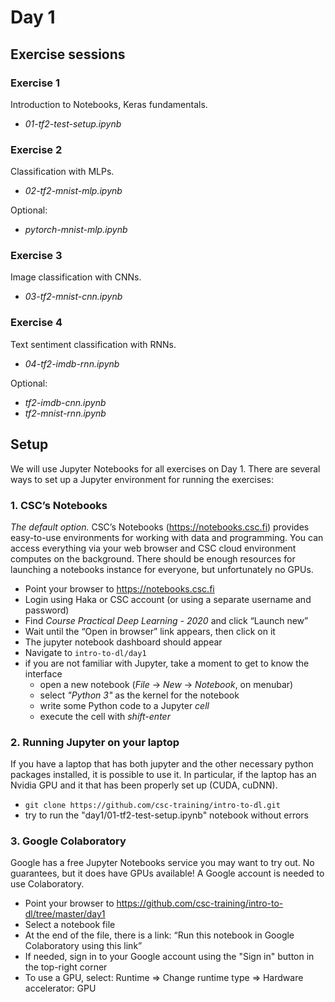# Day 1

## Exercise sessions

### Exercise 1

Introduction to Notebooks, Keras fundamentals.

* *01-tf2-test-setup.ipynb*

### Exercise 2

Classification with MLPs.

* *02-tf2-mnist-mlp.ipynb*

Optional: 

* *pytorch-mnist-mlp.ipynb*

### Exercise 3

Image classification with CNNs.

* *03-tf2-mnist-cnn.ipynb*

### Exercise 4

Text sentiment classification with RNNs.

* *04-tf2-imdb-rnn.ipynb*

Optional: 

* *tf2-imdb-cnn.ipynb*
* *tf2-mnist-rnn.ipynb*


## Setup

We will use Jupyter Notebooks for all exercises on Day 1. There are several ways to set up a Jupyter environment for running the exercises:

### 1. CSC’s Notebooks

*The default option.* CSC’s Notebooks (https://notebooks.csc.fi) provides easy-to-use environments for working with data and programming. You can access everything via your web browser and CSC cloud environment computes on the background. There should be enough resources for launching a notebooks instance for everyone, but unfortunately no GPUs. 

* Point your browser to https://notebooks.csc.fi
* Login using Haka or CSC account (or using a separate username and password)
* Find *Course Practical Deep Learning - 2020* and click “Launch new”
* Wait until the “Open in browser” link appears, then click on it
* The jupyter notebook dashboard should appear
* Navigate to `intro-to-dl/day1` 
* if you are not familiar with Jupyter, take a moment to get to know the interface
    * open a new notebook (*File* -> *New* -> *Notebook*, on menubar) 
    * select *"Python 3"* as the kernel for the notebook
    * write some Python code to a Jupyter *cell*
    * execute the cell with *shift-enter*
    
### 2. Running Jupyter on your laptop

If you have a laptop that has both jupyter and the other necessary python packages installed, it is possible to use it. In particular, if the laptop has an Nvidia GPU and it that has been properly set up (CUDA, cuDNN).

* `git clone https://github.com/csc-training/intro-to-dl.git`   
* try to run the "day1/01-tf2-test-setup.ipynb" notebook without errors

### 3. Google Colaboratory

Google has a free Jupyter Notebooks service you may want to try out. No guarantees, but it does have GPUs available! A Google account is needed to use Colaboratory.

* Point your browser to https://github.com/csc-training/intro-to-dl/tree/master/day1 
* Select a notebook file
* At the end of the file, there is a link: “Run this notebook in Google Colaboratory using this link”
* If needed, sign in to your Google account using the "Sign in" button in the top-right corner
* To use a GPU, select: Runtime => Change runtime type => Hardware accelerator: GPU
